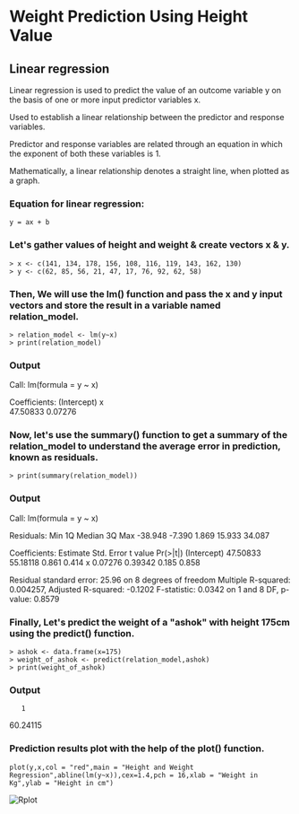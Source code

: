 # Weight Prediction Using Height Value

## Linear regression

Linear regression is used to predict the value of an outcome variable y on the basis of one or more input predictor variables x. 

Used to establish a linear relationship between the predictor and response variables.

Predictor and response variables are related through an equation in which the exponent of both these variables is 1. 

Mathematically, a linear relationship denotes a straight line, when plotted as a graph.

### Equation for linear regression:
``` 
y = ax + b  
```
### Let's gather values of height and weight & create vectors x & y.
```
> x <- c(141, 134, 178, 156, 108, 116, 119, 143, 162, 130)  
> y <- c(62, 85, 56, 21, 47, 17, 76, 92, 62, 58)  
```
### Then, We will use the lm() function and pass the x and y input vectors and store the result in a variable named relation_model.
```
> relation_model <- lm(y~x)
> print(relation_model)
```
### Output
Call:
lm(formula = y ~ x)

Coefficients:
(Intercept)       x  
47.50833      0.07276  

### Now, let's use the summary() function to get a summary of the relation_model to understand the average error in prediction, known as residuals.
```
> print(summary(relation_model))
```
### Output
Call:
lm(formula = y ~ x)

Residuals:
    Min      1Q  Median      3Q     Max 
-38.948  -7.390   1.869  15.933  34.087 

Coefficients:
            Estimate Std. Error t value Pr(>|t|)
(Intercept) 47.50833   55.18118   0.861    0.414
x            0.07276    0.39342   0.185    0.858

Residual standard error: 25.96 on 8 degrees of freedom
Multiple R-squared:  0.004257,	Adjusted R-squared:  -0.1202 
F-statistic: 0.0342 on 1 and 8 DF,  p-value: 0.8579

### Finally, Let's predict the weight of a "ashok" with height 175cm using the predict() function.
```
> ashok <- data.frame(x=175)
> weight_of_ashok <- predict(relation_model,ashok)
> print(weight_of_ashok)
```
### Output
       1 
60.24115 
### Prediction results plot with the help of the plot() function.
```
plot(y,x,col = "red",main = "Height and Weight Regression",abline(lm(y~x)),cex=1.4,pch = 16,xlab = "Weight in Kg",ylab = "Height in cm")
```
![Rplot](https://user-images.githubusercontent.com/65169267/112146681-dddc7280-8c01-11eb-98dd-2f348fd5111a.png)
